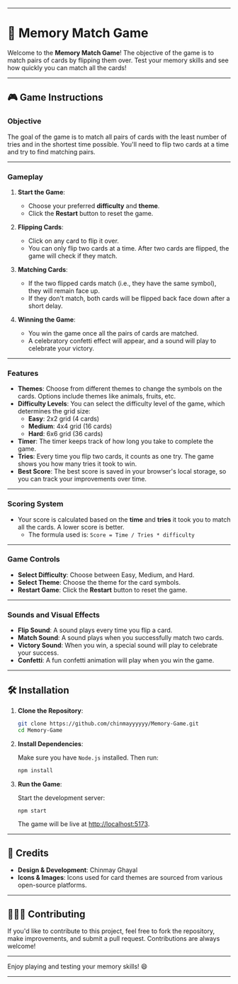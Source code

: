 
---

# 🧠 Memory Match Game

Welcome to the **Memory Match Game**! The objective of the game is to match pairs of cards by flipping them over. Test your memory skills and see how quickly you can match all the cards!

---

## 🎮 Game Instructions

### Objective
The goal of the game is to match all pairs of cards with the least number of tries and in the shortest time possible. You'll need to flip two cards at a time and try to find matching pairs.

---

### Gameplay

1. **Start the Game**:
   - Choose your preferred **difficulty** and **theme**.
   - Click the **Restart** button to reset the game.

2. **Flipping Cards**:
   - Click on any card to flip it over.
   - You can only flip two cards at a time. After two cards are flipped, the game will check if they match.

3. **Matching Cards**:
   - If the two flipped cards match (i.e., they have the same symbol), they will remain face up.
   - If they don't match, both cards will be flipped back face down after a short delay.

4. **Winning the Game**:
   - You win the game once all the pairs of cards are matched.
   - A celebratory confetti effect will appear, and a sound will play to celebrate your victory.

---

### Features

- **Themes**: Choose from different themes to change the symbols on the cards. Options include themes like animals, fruits, etc.
- **Difficulty Levels**: You can select the difficulty level of the game, which determines the grid size:
   - **Easy**: 2x2 grid (4 cards)
   - **Medium**: 4x4 grid (16 cards)
   - **Hard**: 6x6 grid (36 cards)
- **Timer**: The timer keeps track of how long you take to complete the game.
- **Tries**: Every time you flip two cards, it counts as one try. The game shows you how many tries it took to win.
- **Best Score**: The best score is saved in your browser's local storage, so you can track your improvements over time.

---

### Scoring System

- Your score is calculated based on the **time** and **tries** it took you to match all the cards. A lower score is better.
  - The formula used is: `Score = Time / Tries * difficulty `

---

### Game Controls

- **Select Difficulty**: Choose between Easy, Medium, and Hard.
- **Select Theme**: Choose the theme for the card symbols.
- **Restart Game**: Click the **Restart** button to reset the game.

---

### Sounds and Visual Effects

- **Flip Sound**: A sound plays every time you flip a card.
- **Match Sound**: A sound plays when you successfully match two cards.
- **Victory Sound**: When you win, a special sound will play to celebrate your success.
- **Confetti**: A fun confetti animation will play when you win the game.

---

## 🛠️ Installation

1. **Clone the Repository**:

   ```bash
   git clone https://github.com/chinmayyyyyy/Memory-Game.git
   cd Memory-Game
   ```

2. **Install Dependencies**:

   Make sure you have `Node.js` installed. Then run:

   ```bash
   npm install
   ```

3. **Run the Game**:

   Start the development server:

   ```bash
   npm start
   ```

   The game will be live at [http://localhost:5173](http://localhost:5173).

---

## 📝 Credits

- **Design & Development**: Chinmay Ghayal
- **Icons & Images**: Icons used for card themes are sourced from various open-source platforms.

---

## 🧑‍🤝‍🧑 Contributing

If you'd like to contribute to this project, feel free to fork the repository, make improvements, and submit a pull request. Contributions are always welcome!

---

Enjoy playing and testing your memory skills! 😄

---

